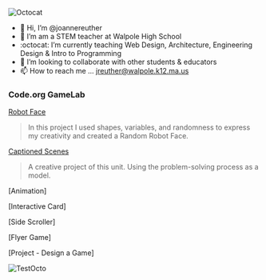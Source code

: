 ![Octocat](https://user-images.githubusercontent.com/86889241/201698262-2a8d5a5f-73b4-4c3a-b589-0eb6fe9a6cf9.png)
- 👋 Hi, I’m @joannereuther
- 👀 I’m am a STEM teacher at Walpole High School
- :octocat: I’m currently teaching Web Design, Architecture, Engineering Design & Intro to Programming
- :information_desk_person: I’m looking to collaborate with other students & educators
- 📫 How to reach me ... jreuther@walpole.k12.ma.us
<!--
### Published Work
[Example 1](https://joannereuther.github.io/example/)
-->
### Code.org GameLab
[Robot Face](https://joannereuther.github.io/RobotFace/)
> In this project I used shapes, variables, and randomness to express my creativity and created a Random Robot Face.

[Captioned Scenes](https://studio.code.org/projects/gamelab/C6EA16hmGgb8blQpkuv5XEV2jWf_16vNYOCsbSC6Qog)
> A creative project of this unit. Using the problem-solving process as a model.

[Animation]
>
[Interactive Card]
>
[Side Scroller]
>>
[Flyer Game]
>
[Project - Design a Game]
>
![TestOcto](https://github.com/joannereuther/joannereuther/assets/86889241/f59254b0-aa7c-468f-be9e-eb782c0a48bb)

